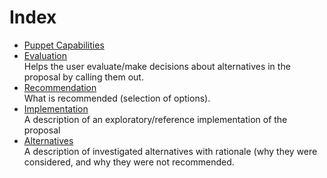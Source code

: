 Index
=====
<!-- Provide an index list of documents with brief reading instructions/why that document is included -->
* [Puppet Capabilities](capabilities.md)
* [Evaluation](evaluation.md)  
  Helps the user evaluate/make decisions about alternatives in the proposal by calling them out.
* [Recommendation](recommendation.md)  
  What is recommended (selection of options).
* [Implementation](implementation.md)  
  A description of an exploratory/reference implementation of the proposal
* [Alternatives](alternatives.md)  
  A description of investigated alternatives with rationale (why they were considered, and why they were not
  recommended.
